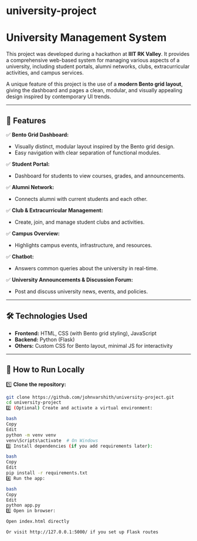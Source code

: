# university-project
# University Management System

This project was developed during a hackathon at **IIIT RK Valley**. It provides a comprehensive web-based system for managing various aspects of a university, including student portals, alumni networks, clubs, extracurricular activities, and campus services.

A unique feature of this project is the use of a **modern Bento grid layout**, giving the dashboard and pages a clean, modular, and visually appealing design inspired by contemporary UI trends.

---

## 🎯 Features

✅ **Bento Grid Dashboard:**
- Visually distinct, modular layout inspired by the Bento grid design.
- Easy navigation with clear separation of functional modules.

✅ **Student Portal:**
- Dashboard for students to view courses, grades, and announcements.

✅ **Alumni Network:**
- Connects alumni with current students and each other.

✅ **Club & Extracurricular Management:**
- Create, join, and manage student clubs and activities.

✅ **Campus Overview:**
- Highlights campus events, infrastructure, and resources.

✅ **Chatbot:**
- Answers common queries about the university in real-time.

✅ **University Announcements & Discussion Forum:**
- Post and discuss university news, events, and policies.

---

## 🛠️ Technologies Used

- **Frontend:** HTML, CSS (with Bento grid styling), JavaScript
- **Backend:** Python (Flask)
- **Others:** Custom CSS for Bento layout, minimal JS for interactivity

---

## 🚀 How to Run Locally

1️⃣ **Clone the repository:**
```bash
git clone https://github.com/johnvarshith/university-project.git
cd university-project
2️⃣ (Optional) Create and activate a virtual environment:

bash
Copy
Edit
python -m venv venv
venv\Scripts\activate  # On Windows
3️⃣ Install dependencies (if you add requirements later):

bash
Copy
Edit
pip install -r requirements.txt
4️⃣ Run the app:

bash
Copy
Edit
python app.py
5️⃣ Open in browser:

Open index.html directly

Or visit http://127.0.0.1:5000/ if you set up Flask routes

